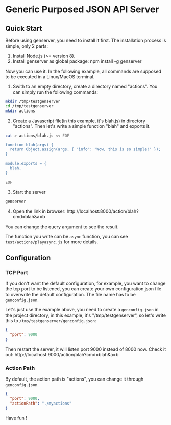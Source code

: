 # Generic Purposed JSON API Server


## Quick Start

Before using genserver, you need to install it first. The installation process
is simple, only 2 parts:
1. Install Node.js (>= version 8).
2. Install genserver as global package: npm install -g genserver

Now you can use it. In the following example, all commands are supposed to be executed in a Linux/MacOS terminal.


1. Swith to an empty directory, create a directory named "actions". You can simply run the following commands:

```sh
mkdir /tmp/testgenserver
cd /tmp/testgenserver
mkdir actions
```

2. Create a Javascript file(in this example, it's blah.js) in directory "actions". Then let's write a simple function "blah" and exports it.

```sh
cat > actions/blah.js << EOF

function blah(args) {
  return Object.assign(args, { "info": "Wow, this is so simple!" });
}

module.exports = {
  blah,
}

EOF
```

3. Start the server

```sh
genserver
```

4. Open the link in browser: http://localhost:8000/action/blah?cmd=blah&a=b


You can change the query argument to see the result.


The function you write can be `async` function, you can see `test/actions/playasync.js` for more details.


## Configuration

### TCP Port
If you don't want the default configuration, for example, you want to change the tcp port to be listened, you can create your own configuration json file to overwrite the default configuration. The file name has to be `genconfig.json`.

Let's just use the example above, you need to create a `genconfig.json` in the project directory, in this example, it's "/tmp/testgenserver", so let's write this to `/tmp/testgenserver/genconfig.json`:

```json
{
  "port": 9000
}
```

Then restart the server, it will listen port 9000 instead of 8000 now. Check it out: http://localhost:9000/action/blah?cmd=blah&a=b


### Action Path

By default, the action path is "actions", you can change it through `genconfig.json`.

```json
{
  "port": 9000,
  "actionPath": "./myactions"
}
```


Have fun !

